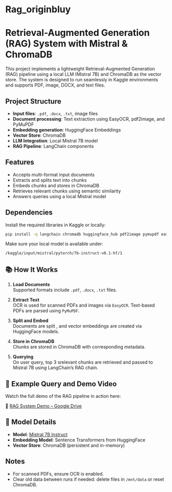 # Rag_originbluy


# Retrieval-Augmented Generation (RAG) System with Mistral & ChromaDB

This project implements a lightweight Retrieval-Augmented Generation (RAG) pipeline using a local LLM (Mistral 7B) and ChromaDB as the vector store. The system is designed to run seamlessly in Kaggle environments and supports PDF, image, DOCX, and text files.

##  Project Structure

- **Input files**: `.pdf`, `.docx`, `.txt`, image files
- **Document processing**: Text extraction using EasyOCR, pdf2image, and PyMuPDF
- **Embedding generation**: HuggingFace Embeddings
- **Vector Store**: ChromaDB
- **LLM Integration**: Local Mistral 7B model
- **RAG Pipeline**: LangChain components

##  Features

- Accepts multi-format input documents
- Extracts and splits text into chunks
- Embeds chunks and stores in ChromaDB
- Retrieves relevant chunks using semantic similarity
- Answers queries using a local Mistral model

##  Dependencies

Install the required libraries in Kaggle or locally:

```bash
pip install -q langchain chromadb huggingface_hub pdf2image pymupdf easyocr python-docx opencv-python
```

Make sure your local model is available under:

```
/kaggle/input/mistral/pytorch/7b-instruct-v0.1-hf/1
```


## 📚 How It Works

1. **Load Documents**  
   Supported formats include `.pdf`, `.docx`, `.txt` files.

2. **Extract Text**  
   OCR is used for scanned PDFs and images via `EasyOCR`. Text-based PDFs are parsed using `PyMuPDF`.

3. **Split and Embed**  
   Documents are split , and vector embeddings are created via HuggingFace models.

4. **Store in ChromaDB**  
   Chunks are stored in ChromaDB with corresponding metadata.

5. **Querying**  
   On user query, top 3 srelevant chunks are retrieved and passed to Mistral 7B using LangChain’s RAG chain.

## 🧪 Example Query and  Demo Video

Watch the full demo of the RAG pipeline in action here:

🔗 [RAG System Demo – Google Drive](https://drive.google.com/file/d/1gf1Y0_CAo2j5m5X9CXcZ-Gsv4JLl7UQ7/view?usp=drive_link)

## 🧠 Model Details

- **Model**: [Mistral 7B Instruct](https://huggingface.co/mistralai/Mistral-7B-Instruct-v0.1)
- **Embedding Model**: Sentence Transformers from HuggingFace
- **Vector Store**: ChromaDB (persistent and in-memory)

##  Notes

- For scanned PDFs, ensure OCR is enabled.
- Clear old data between runs if needed: delete files in `/mnt/data` or reset ChromaDB.


